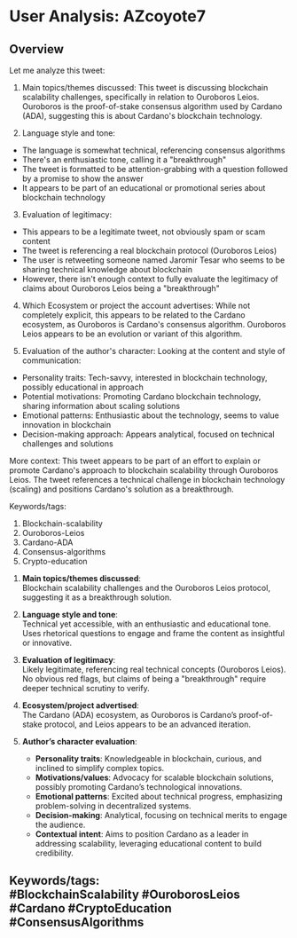 # User Analysis: AZcoyote7

## Overview

<think>
Let me analyze this tweet:

1. Main topics/themes discussed:
This tweet is discussing blockchain scalability challenges, specifically in relation to Ouroboros Leios. Ouroboros is the proof-of-stake consensus algorithm used by Cardano (ADA), suggesting this is about Cardano's blockchain technology.

2. Language style and tone:
- The language is somewhat technical, referencing consensus algorithms
- There's an enthusiastic tone, calling it a "breakthrough"
- The tweet is formatted to be attention-grabbing with a question followed by a promise to show the answer
- It appears to be part of an educational or promotional series about blockchain technology

3. Evaluation of legitimacy:
- This appears to be a legitimate tweet, not obviously spam or scam content
- The tweet is referencing a real blockchain protocol (Ouroboros Leios)
- The user is retweeting someone named Jaromir Tesar who seems to be sharing technical knowledge about blockchain
- However, there isn't enough context to fully evaluate the legitimacy of claims about Ouroboros Leios being a "breakthrough"

4. Which Ecosystem or project the account advertises:
While not completely explicit, this appears to be related to the Cardano ecosystem, as Ouroboros is Cardano's consensus algorithm. Ouroboros Leios appears to be an evolution or variant of this algorithm.

5. Evaluation of the author's character:
Looking at the content and style of communication:
- Personality traits: Tech-savvy, interested in blockchain technology, possibly educational in approach
- Potential motivations: Promoting Cardano blockchain technology, sharing information about scaling solutions
- Emotional patterns: Enthusiastic about the technology, seems to value innovation in blockchain
- Decision-making approach: Appears analytical, focused on technical challenges and solutions

More context: This tweet appears to be part of an effort to explain or promote Cardano's approach to blockchain scalability through Ouroboros Leios. The tweet references a technical challenge in blockchain technology (scaling) and positions Cardano's solution as a breakthrough.

Keywords/tags:
1. Blockchain-scalability
2. Ouroboros-Leios
3. Cardano-ADA
4. Consensus-algorithms
5. Crypto-education
</think>

1. **Main topics/themes discussed**:  
   Blockchain scalability challenges and the Ouroboros Leios protocol, suggesting it as a breakthrough solution.

2. **Language style and tone**:  
   Technical yet accessible, with an enthusiastic and educational tone. Uses rhetorical questions to engage and frame the content as insightful or innovative.

3. **Evaluation of legitimacy**:  
   Likely legitimate, referencing real technical concepts (Ouroboros Leios). No obvious red flags, but claims of being a "breakthrough" require deeper technical scrutiny to verify.

4. **Ecosystem/project advertised**:  
   The Cardano (ADA) ecosystem, as Ouroboros is Cardano’s proof-of-stake protocol, and Leios appears to be an advanced iteration.

5. **Author’s character evaluation**:  
   - **Personality traits**: Knowledgeable in blockchain, curious, and inclined to simplify complex topics.  
   - **Motivations/values**: Advocacy for scalable blockchain solutions, possibly promoting Cardano’s technological innovations.  
   - **Emotional patterns**: Excited about technical progress, emphasizing problem-solving in decentralized systems.  
   - **Decision-making**: Analytical, focusing on technical merits to engage the audience.  
   - **Contextual intent**: Aims to position Cardano as a leader in addressing scalability, leveraging educational content to build credibility.

**Keywords/tags**:  
#BlockchainScalability #OuroborosLeios #Cardano #CryptoEducation #ConsensusAlgorithms
---
